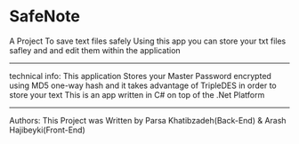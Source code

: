 # SafeNote
A Project To save text files safely 
Using this app you can store your txt files safley and and edit them within the application 
_____________________________________________________________________________________________
technical info:
This application Stores your Master Password encrypted using MD5 one-way hash
and it takes advantage of TripleDES in order to store your text
This is an app written in C# on top of the .Net Platform 
_____________________________________________________________________________________________
Authors:
This Project was Written by Parsa Khatibzadeh(Back-End) & Arash Hajibeyki(Front-End)

